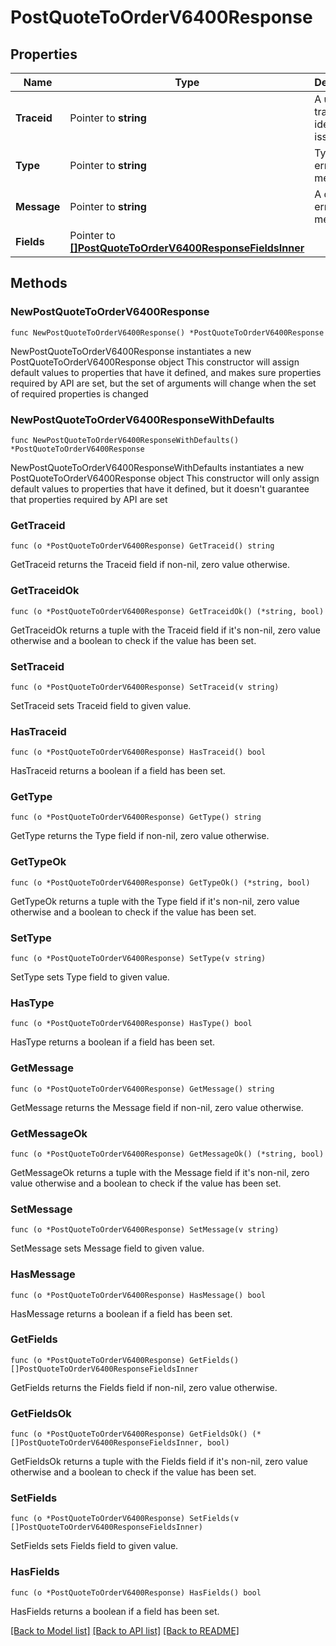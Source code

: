# PostQuoteToOrderV6400Response

## Properties

Name | Type | Description | Notes
------------ | ------------- | ------------- | -------------
**Traceid** | Pointer to **string** | A unique trace id to identify the issue. | [optional] 
**Type** | Pointer to **string** | Type of the error message. | [optional] 
**Message** | Pointer to **string** | A detailed error message. | [optional] 
**Fields** | Pointer to [**[]PostQuoteToOrderV6400ResponseFieldsInner**](PostQuoteToOrderV6400ResponseFieldsInner.md) |  | [optional] 

## Methods

### NewPostQuoteToOrderV6400Response

`func NewPostQuoteToOrderV6400Response() *PostQuoteToOrderV6400Response`

NewPostQuoteToOrderV6400Response instantiates a new PostQuoteToOrderV6400Response object
This constructor will assign default values to properties that have it defined,
and makes sure properties required by API are set, but the set of arguments
will change when the set of required properties is changed

### NewPostQuoteToOrderV6400ResponseWithDefaults

`func NewPostQuoteToOrderV6400ResponseWithDefaults() *PostQuoteToOrderV6400Response`

NewPostQuoteToOrderV6400ResponseWithDefaults instantiates a new PostQuoteToOrderV6400Response object
This constructor will only assign default values to properties that have it defined,
but it doesn't guarantee that properties required by API are set

### GetTraceid

`func (o *PostQuoteToOrderV6400Response) GetTraceid() string`

GetTraceid returns the Traceid field if non-nil, zero value otherwise.

### GetTraceidOk

`func (o *PostQuoteToOrderV6400Response) GetTraceidOk() (*string, bool)`

GetTraceidOk returns a tuple with the Traceid field if it's non-nil, zero value otherwise
and a boolean to check if the value has been set.

### SetTraceid

`func (o *PostQuoteToOrderV6400Response) SetTraceid(v string)`

SetTraceid sets Traceid field to given value.

### HasTraceid

`func (o *PostQuoteToOrderV6400Response) HasTraceid() bool`

HasTraceid returns a boolean if a field has been set.

### GetType

`func (o *PostQuoteToOrderV6400Response) GetType() string`

GetType returns the Type field if non-nil, zero value otherwise.

### GetTypeOk

`func (o *PostQuoteToOrderV6400Response) GetTypeOk() (*string, bool)`

GetTypeOk returns a tuple with the Type field if it's non-nil, zero value otherwise
and a boolean to check if the value has been set.

### SetType

`func (o *PostQuoteToOrderV6400Response) SetType(v string)`

SetType sets Type field to given value.

### HasType

`func (o *PostQuoteToOrderV6400Response) HasType() bool`

HasType returns a boolean if a field has been set.

### GetMessage

`func (o *PostQuoteToOrderV6400Response) GetMessage() string`

GetMessage returns the Message field if non-nil, zero value otherwise.

### GetMessageOk

`func (o *PostQuoteToOrderV6400Response) GetMessageOk() (*string, bool)`

GetMessageOk returns a tuple with the Message field if it's non-nil, zero value otherwise
and a boolean to check if the value has been set.

### SetMessage

`func (o *PostQuoteToOrderV6400Response) SetMessage(v string)`

SetMessage sets Message field to given value.

### HasMessage

`func (o *PostQuoteToOrderV6400Response) HasMessage() bool`

HasMessage returns a boolean if a field has been set.

### GetFields

`func (o *PostQuoteToOrderV6400Response) GetFields() []PostQuoteToOrderV6400ResponseFieldsInner`

GetFields returns the Fields field if non-nil, zero value otherwise.

### GetFieldsOk

`func (o *PostQuoteToOrderV6400Response) GetFieldsOk() (*[]PostQuoteToOrderV6400ResponseFieldsInner, bool)`

GetFieldsOk returns a tuple with the Fields field if it's non-nil, zero value otherwise
and a boolean to check if the value has been set.

### SetFields

`func (o *PostQuoteToOrderV6400Response) SetFields(v []PostQuoteToOrderV6400ResponseFieldsInner)`

SetFields sets Fields field to given value.

### HasFields

`func (o *PostQuoteToOrderV6400Response) HasFields() bool`

HasFields returns a boolean if a field has been set.


[[Back to Model list]](../README.md#documentation-for-models) [[Back to API list]](../README.md#documentation-for-api-endpoints) [[Back to README]](../README.md)


